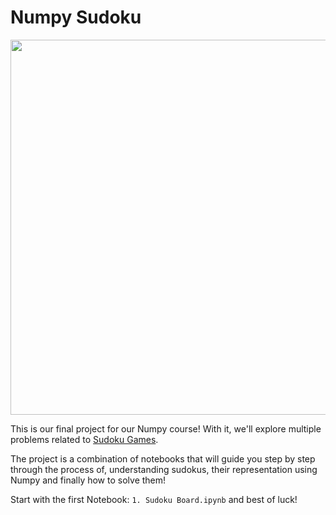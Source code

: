 # Numpy Sudoku

<p align="center">
  <img width="600px" src="https://user-images.githubusercontent.com/872296/68670705-499dce00-052c-11ea-8e82-18a1f435e274.png">
</p>

This is our final project for our Numpy course! With it, we'll explore multiple problems related to [Sudoku Games](https://en.wikipedia.org/wiki/Sudoku).

The project is a combination of notebooks that will guide you step by step through the process of, understanding sudokus, their representation using Numpy and finally how to solve them!

Start with the first Notebook: `1. Sudoku Board.ipynb` and best of luck!

